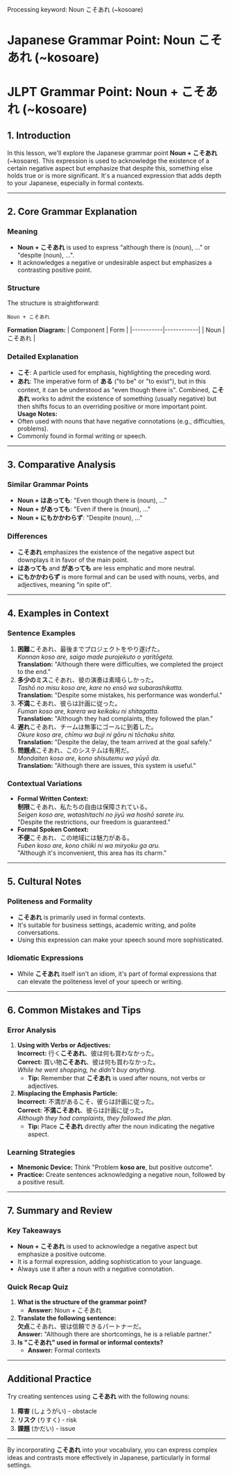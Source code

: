 Processing keyword: Noun こそあれ (~kosoare)
# Japanese Grammar Point: Noun こそあれ (~kosoare)
# JLPT Grammar Point: Noun + こそあれ (~kosoare)
## 1. Introduction
In this lesson, we'll explore the Japanese grammar point **Noun + こそあれ** (~kosoare). This expression is used to acknowledge the existence of a certain negative aspect but emphasize that despite this, something else holds true or is more significant. It's a nuanced expression that adds depth to your Japanese, especially in formal contexts.

---
## 2. Core Grammar Explanation
### Meaning
- **Noun + こそあれ** is used to express "although there is (noun), ..." or "despite (noun), ...".
- It acknowledges a negative or undesirable aspect but emphasizes a contrasting positive point.
### Structure
The structure is straightforward:
```
Noun + こそあれ
```
**Formation Diagram:**
| Component | Form       |
|-----------|------------|
| Noun      | こそあれ   |
### Detailed Explanation
- **こそ**: A particle used for emphasis, highlighting the preceding word.
- **あれ**: The imperative form of **ある** ("to be" or "to exist"), but in this context, it can be understood as "even though there is".
Combined, **こそあれ** works to admit the existence of something (usually negative) but then shifts focus to an overriding positive or more important point.
**Usage Notes:**
- Often used with nouns that have negative connotations (e.g., difficulties, problems).
- Commonly found in formal writing or speech.
---
## 3. Comparative Analysis
### Similar Grammar Points
- **Noun + はあっても**: "Even though there is (noun), ..."
- **Noun + があっても**: "Even if there is (noun), ..."
- **Noun + にもかかわらず**: "Despite (noun), ..."
### Differences
- **こそあれ** emphasizes the existence of the negative aspect but downplays it in favor of the main point.
- **はあっても** and **があっても** are less emphatic and more neutral.
- **にもかかわらず** is more formal and can be used with nouns, verbs, and adjectives, meaning "in spite of".
---
## 4. Examples in Context
### Sentence Examples
1. **困難**こそあれ、最後までプロジェクトをやり遂げた。  
   *Konnan koso are, saigo made purojekuto o yaritōgeta.*  
   **Translation:** "Although there were difficulties, we completed the project to the end."
2. **多少のミス**こそあれ、彼の演奏は素晴らしかった。  
   *Tashō no misu koso are, kare no ensō wa subarashikatta.*  
   **Translation:** "Despite some mistakes, his performance was wonderful."
3. **不満**こそあれ、彼らは計画に従った。  
   *Fuman koso are, karera wa keikaku ni shitagatta.*  
   **Translation:** "Although they had complaints, they followed the plan."
4. **遅れ**こそあれ、チームは無事にゴールに到着した。  
   *Okure koso are, chīmu wa buji ni gōru ni tōchaku shita.*  
   **Translation:** "Despite the delay, the team arrived at the goal safely."
5. **問題点**こそあれ、このシステムは有用だ。  
   *Mondaiten koso are, kono shisutemu wa yūyō da.*  
   **Translation:** "Although there are issues, this system is useful."
### Contextual Variations
- **Formal Written Context:**  
  **制限**こそあれ、私たちの自由は保障されている。  
  *Seigen koso are, watashitachi no jiyū wa hoshō sarete iru.*  
  "Despite the restrictions, our freedom is guaranteed."
- **Formal Spoken Context:**  
  **不便**こそあれ、この地域には魅力がある。  
  *Fuben koso are, kono chiiki ni wa miryoku ga aru.*  
  "Although it's inconvenient, this area has its charm."
---
## 5. Cultural Notes
### Politeness and Formality
- **こそあれ** is primarily used in formal contexts.
- It's suitable for business settings, academic writing, and polite conversations.
- Using this expression can make your speech sound more sophisticated.
### Idiomatic Expressions
- While **こそあれ** itself isn't an idiom, it's part of formal expressions that can elevate the politeness level of your speech or writing.
---
## 6. Common Mistakes and Tips
### Error Analysis
1. **Using with Verbs or Adjectives:**  
   **Incorrect:** 行く**こそあれ**、彼は何も買わなかった。  
   **Correct:** 買い物**こそあれ**、彼は何も買わなかった。  
   *While he went shopping, he didn't buy anything.*
   - **Tip:** Remember that **こそあれ** is used after nouns, not verbs or adjectives.
2. **Misplacing the Emphasis Particle:**  
   **Incorrect:** 不満があるこそ、彼らは計画に従った。  
   **Correct:** **不満こそあれ**、彼らは計画に従った。  
   *Although they had complaints, they followed the plan.*
   - **Tip:** Place **こそあれ** directly after the noun indicating the negative aspect.
### Learning Strategies
- **Mnemonic Device:** Think "Problem **koso are**, but positive outcome".
- **Practice:** Create sentences acknowledging a negative noun, followed by a positive result.
---
## 7. Summary and Review
### Key Takeaways
- **Noun + こそあれ** is used to acknowledge a negative aspect but emphasize a positive outcome.
- It is a formal expression, adding sophistication to your language.
- Always use it after a noun with a negative connotation.
### Quick Recap Quiz
1. **What is the structure of the grammar point?**
   - **Answer:** Noun + こそあれ
2. **Translate the following sentence:**  
   **欠点**こそあれ、彼は信頼できるパートナーだ。  
   **Answer:** "Although there are shortcomings, he is a reliable partner."
3. **Is "こそあれ" used in formal or informal contexts?**
   - **Answer:** Formal contexts
---
## Additional Practice
Try creating sentences using **こそあれ** with the following nouns:
1. **障害** (しょうがい) - obstacle
2. **リスク** (りすく) - risk
3. **課題** (かだい) - issue
---
By incorporating **こそあれ** into your vocabulary, you can express complex ideas and contrasts more effectively in Japanese, particularly in formal settings.
